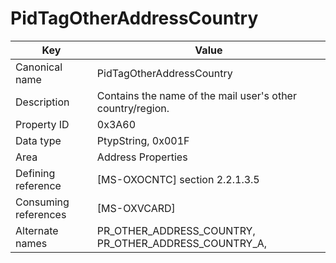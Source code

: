 # PidTagOtherAddressCountry

| Key | Value |
|---|---|
| Canonical name | PidTagOtherAddressCountry |
| Description | Contains the name of the mail user's other country/region. |
| Property ID | 0x3A60 |
| Data type | PtypString, 0x001F |
| Area | Address Properties |
| Defining reference | [MS-OXOCNTC] section 2.2.1.3.5 |
| Consuming references | [MS-OXVCARD] |
| Alternate names | PR_OTHER_ADDRESS_COUNTRY, PR_OTHER_ADDRESS_COUNTRY_A, |
